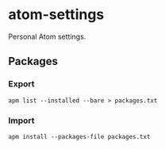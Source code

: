 # atom-settings

Personal Atom settings.

## Packages

### Export

```
apm list --installed --bare > packages.txt
```

### Import

```
apm install --packages-file packages.txt
```

